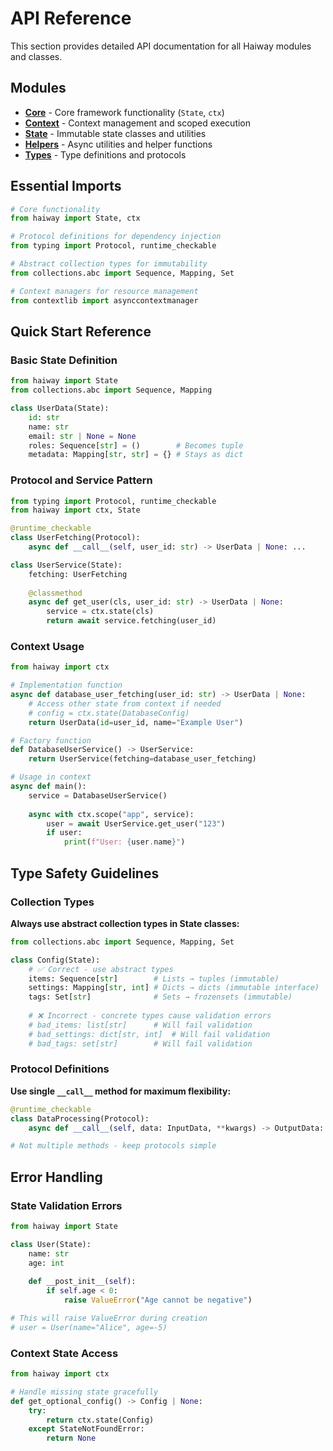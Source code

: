 # API Reference

This section provides detailed API documentation for all Haiway modules and classes.

## Modules

- **[Core](core.md)** - Core framework functionality (`State`, `ctx`)
- **[Context](context.md)** - Context management and scoped execution
- **[State](state.md)** - Immutable state classes and utilities  
- **[Helpers](helpers.md)** - Async utilities and helper functions
- **[Types](types.md)** - Type definitions and protocols

## Essential Imports

```python
# Core functionality
from haiway import State, ctx

# Protocol definitions for dependency injection
from typing import Protocol, runtime_checkable

# Abstract collection types for immutability
from collections.abc import Sequence, Mapping, Set

# Context managers for resource management
from contextlib import asynccontextmanager
```

## Quick Start Reference

### Basic State Definition

```python
from haiway import State
from collections.abc import Sequence, Mapping

class UserData(State):
    id: str
    name: str
    email: str | None = None
    roles: Sequence[str] = ()        # Becomes tuple
    metadata: Mapping[str, str] = {} # Stays as dict
```

### Protocol and Service Pattern

```python
from typing import Protocol, runtime_checkable
from haiway import ctx, State

@runtime_checkable
class UserFetching(Protocol):
    async def __call__(self, user_id: str) -> UserData | None: ...

class UserService(State):
    fetching: UserFetching
    
    @classmethod
    async def get_user(cls, user_id: str) -> UserData | None:
        service = ctx.state(cls)
        return await service.fetching(user_id)
```

### Context Usage

```python
from haiway import ctx

# Implementation function
async def database_user_fetching(user_id: str) -> UserData | None:
    # Access other state from context if needed
    # config = ctx.state(DatabaseConfig)
    return UserData(id=user_id, name="Example User")

# Factory function
def DatabaseUserService() -> UserService:
    return UserService(fetching=database_user_fetching)

# Usage in context
async def main():
    service = DatabaseUserService()
    
    async with ctx.scope("app", service):
        user = await UserService.get_user("123")
        if user:
            print(f"User: {user.name}")
```

## Type Safety Guidelines

### Collection Types

**Always use abstract collection types in State classes:**

```python
from collections.abc import Sequence, Mapping, Set

class Config(State):
    # ✅ Correct - use abstract types
    items: Sequence[str]        # Lists → tuples (immutable)
    settings: Mapping[str, int] # Dicts → dicts (immutable interface)
    tags: Set[str]              # Sets → frozensets (immutable)
    
    # ❌ Incorrect - concrete types cause validation errors
    # bad_items: list[str]      # Will fail validation
    # bad_settings: dict[str, int]  # Will fail validation
    # bad_tags: set[str]        # Will fail validation
```

### Protocol Definitions

**Use single `__call__` method for maximum flexibility:**

```python
@runtime_checkable
class DataProcessing(Protocol):
    async def __call__(self, data: InputData, **kwargs) -> OutputData: ...

# Not multiple methods - keep protocols simple
```

## Error Handling

### State Validation Errors

```python
from haiway import State

class User(State):
    name: str
    age: int
    
    def __post_init__(self):
        if self.age < 0:
            raise ValueError("Age cannot be negative")

# This will raise ValueError during creation
# user = User(name="Alice", age=-5)
```

### Context State Access

```python
from haiway import ctx

# Handle missing state gracefully
def get_optional_config() -> Config | None:
    try:
        return ctx.state(Config)
    except StateNotFoundError:
        return None
```
